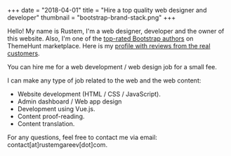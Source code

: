 +++
date = "2018-04-01"
title = "Hire a top quality web designer and developer"
thumbnail = "bootstrap-brand-stack.png"
+++

Hello! My name is Rustem, I'm a web designer, developer and the owner of this website.
Also, I'm one of the [top-rated Bootstrap authors](https://themehunt.com/ratings?ref=rustheme)
on ThemeHunt marketplace. Here is my [profile with reviews from the real customers](https://themehunt.com/profile/rustheme?ref=rustheme).

You can hire me for a web development / web design job for a small fee.

I can make any type of job related to the web and the web content:

- Website development (HTML / CSS / JavaScript).
- Admin dashboard / Web app design
- Development using Vue.js.
- Content proof-reading.
- Content translation.

For any questions, feel free to contact me via email: contact[at]rustemgareev[dot]com.

